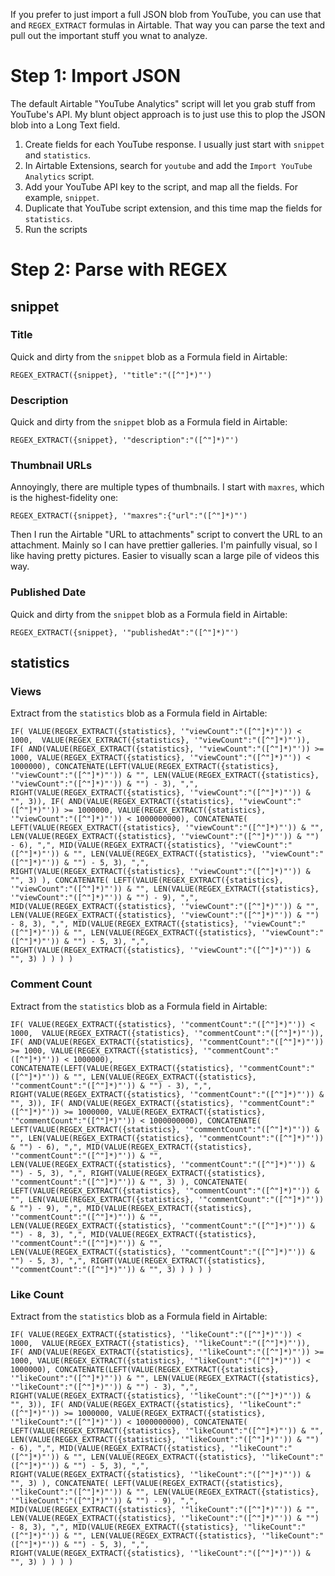 If you prefer to just import a full JSON blob from YouTube, you can use that and `REGEX_EXTRACT` formulas in Airtable. That way you can parse the text and pull out the important stuff you wnat to analyze.

# Step 1: Import JSON

The default Airtable "YouTube Analytics" script will let you grab stuff from YouTube's API. My blunt object approach is to just use this to plop the JSON blob into a Long Text field. 

1. Create fields for each YouTube response. I usually just start with `snippet` and `statistics`.
2. In Airtable Extensions, search for `youtube` and add the `Import YouTube Analytics` script.
3. Add your YouTube API key to the script, and map all the fields. For example, `snippet`.
4. Duplicate that YouTube script extension, and this time map the fields for `statistics`.
5. Run the scripts

# Step 2: Parse with REGEX

## snippet

### Title
Quick and dirty from the `snippet` blob as a Formula field in Airtable:

`REGEX_EXTRACT({snippet}, '"title":"([^"]*)"')`

### Description

Quick and dirty from the `snippet` blob as a Formula field in Airtable:

`REGEX_EXTRACT({snippet}, '"description":"([^"]*)"')`

### Thumbnail URLs

Annoyingly, there are multiple types of thumbnails. I start with `maxres`, which is the highest-fidelity one:

`REGEX_EXTRACT({snippet}, '"maxres":{"url":"([^"]*)"')`

Then I run the Airtable "URL to attachments" script to convert the URL to an attachment. Mainly so I can have prettier galleries. I'm painfully visual, so I like having pretty pictures. Easier to visually scan a large pile of videos this way.

### Published Date

Quick and dirty from the `snippet` blob as a Formula field in Airtable:

`REGEX_EXTRACT({snippet}, '"publishedAt":"([^"]*)"')`

## statistics

### Views

Extract from the `statistics` blob as a Formula field in Airtable:

`IF(
    VALUE(REGEX_EXTRACT({statistics}, '"viewCount":"([^"]*)"')) < 1000, 
    VALUE(REGEX_EXTRACT({statistics}, '"viewCount":"([^"]*)"')),
    IF(
        AND(VALUE(REGEX_EXTRACT({statistics}, '"viewCount":"([^"]*)"')) >= 1000, VALUE(REGEX_EXTRACT({statistics}, '"viewCount":"([^"]*)"')) < 1000000),
        CONCATENATE(LEFT(VALUE(REGEX_EXTRACT({statistics}, '"viewCount":"([^"]*)"')) & "", LEN(VALUE(REGEX_EXTRACT({statistics}, '"viewCount":"([^"]*)"')) & "") - 3), ",", RIGHT(VALUE(REGEX_EXTRACT({statistics}, '"viewCount":"([^"]*)"')) & "", 3)),
        IF(
            AND(VALUE(REGEX_EXTRACT({statistics}, '"viewCount":"([^"]*)"')) >= 1000000, VALUE(REGEX_EXTRACT({statistics}, '"viewCount":"([^"]*)"')) < 1000000000),
            CONCATENATE(
                LEFT(VALUE(REGEX_EXTRACT({statistics}, '"viewCount":"([^"]*)"')) & "", LEN(VALUE(REGEX_EXTRACT({statistics}, '"viewCount":"([^"]*)"')) & "") - 6), ",",
                MID(VALUE(REGEX_EXTRACT({statistics}, '"viewCount":"([^"]*)"')) & "", LEN(VALUE(REGEX_EXTRACT({statistics}, '"viewCount":"([^"]*)"')) & "") - 5, 3), ",",
                RIGHT(VALUE(REGEX_EXTRACT({statistics}, '"viewCount":"([^"]*)"')) & "", 3)
            ),
            CONCATENATE(
                LEFT(VALUE(REGEX_EXTRACT({statistics}, '"viewCount":"([^"]*)"')) & "", LEN(VALUE(REGEX_EXTRACT({statistics}, '"viewCount":"([^"]*)"')) & "") - 9), ",",
                MID(VALUE(REGEX_EXTRACT({statistics}, '"viewCount":"([^"]*)"')) & "", LEN(VALUE(REGEX_EXTRACT({statistics}, '"viewCount":"([^"]*)"')) & "") - 8, 3), ",",
                MID(VALUE(REGEX_EXTRACT({statistics}, '"viewCount":"([^"]*)"')) & "", LEN(VALUE(REGEX_EXTRACT({statistics}, '"viewCount":"([^"]*)"')) & "") - 5, 3), ",",
                RIGHT(VALUE(REGEX_EXTRACT({statistics}, '"viewCount":"([^"]*)"')) & "", 3)
            )
        )
    )
)
`

### Comment Count

Extract from the `statistics` blob as a Formula field in Airtable:

`IF(
    VALUE(REGEX_EXTRACT({statistics}, '"commentCount":"([^"]*)"')) < 1000, 
    VALUE(REGEX_EXTRACT({statistics}, '"commentCount":"([^"]*)"')),
    IF(
        AND(VALUE(REGEX_EXTRACT({statistics}, '"commentCount":"([^"]*)"')) >= 1000, VALUE(REGEX_EXTRACT({statistics}, '"commentCount":"([^"]*)"')) < 1000000),
        CONCATENATE(LEFT(VALUE(REGEX_EXTRACT({statistics}, '"commentCount":"([^"]*)"')) & "", LEN(VALUE(REGEX_EXTRACT({statistics}, '"commentCount":"([^"]*)"')) & "") - 3), ",", RIGHT(VALUE(REGEX_EXTRACT({statistics}, '"commentCount":"([^"]*)"')) & "", 3)),
        IF(
            AND(VALUE(REGEX_EXTRACT({statistics}, '"commentCount":"([^"]*)"')) >= 1000000, VALUE(REGEX_EXTRACT({statistics}, '"commentCount":"([^"]*)"')) < 1000000000),
            CONCATENATE(
                LEFT(VALUE(REGEX_EXTRACT({statistics}, '"commentCount":"([^"]*)"')) & "", LEN(VALUE(REGEX_EXTRACT({statistics}, '"commentCount":"([^"]*)"')) & "") - 6), ",",
                MID(VALUE(REGEX_EXTRACT({statistics}, '"commentCount":"([^"]*)"')) & "", LEN(VALUE(REGEX_EXTRACT({statistics}, '"commentCount":"([^"]*)"')) & "") - 5, 3), ",",
                RIGHT(VALUE(REGEX_EXTRACT({statistics}, '"commentCount":"([^"]*)"')) & "", 3)
            ),
            CONCATENATE(
                LEFT(VALUE(REGEX_EXTRACT({statistics}, '"commentCount":"([^"]*)"')) & "", LEN(VALUE(REGEX_EXTRACT({statistics}, '"commentCount":"([^"]*)"')) & "") - 9), ",",
                MID(VALUE(REGEX_EXTRACT({statistics}, '"commentCount":"([^"]*)"')) & "", LEN(VALUE(REGEX_EXTRACT({statistics}, '"commentCount":"([^"]*)"')) & "") - 8, 3), ",",
                MID(VALUE(REGEX_EXTRACT({statistics}, '"commentCount":"([^"]*)"')) & "", LEN(VALUE(REGEX_EXTRACT({statistics}, '"commentCount":"([^"]*)"')) & "") - 5, 3), ",",
                RIGHT(VALUE(REGEX_EXTRACT({statistics}, '"commentCount":"([^"]*)"')) & "", 3)
            )
        )
    )
)
`

### Like Count

Extract from the `statistics` blob as a Formula field in Airtable:

`IF(
    VALUE(REGEX_EXTRACT({statistics}, '"likeCount":"([^"]*)"')) < 1000, 
    VALUE(REGEX_EXTRACT({statistics}, '"likeCount":"([^"]*)"')),
    IF(
        AND(VALUE(REGEX_EXTRACT({statistics}, '"likeCount":"([^"]*)"')) >= 1000, VALUE(REGEX_EXTRACT({statistics}, '"likeCount":"([^"]*)"')) < 1000000),
        CONCATENATE(LEFT(VALUE(REGEX_EXTRACT({statistics}, '"likeCount":"([^"]*)"')) & "", LEN(VALUE(REGEX_EXTRACT({statistics}, '"likeCount":"([^"]*)"')) & "") - 3), ",", RIGHT(VALUE(REGEX_EXTRACT({statistics}, '"likeCount":"([^"]*)"')) & "", 3)),
        IF(
            AND(VALUE(REGEX_EXTRACT({statistics}, '"likeCount":"([^"]*)"')) >= 1000000, VALUE(REGEX_EXTRACT({statistics}, '"likeCount":"([^"]*)"')) < 1000000000),
            CONCATENATE(
                LEFT(VALUE(REGEX_EXTRACT({statistics}, '"likeCount":"([^"]*)"')) & "", LEN(VALUE(REGEX_EXTRACT({statistics}, '"likeCount":"([^"]*)"')) & "") - 6), ",",
                MID(VALUE(REGEX_EXTRACT({statistics}, '"likeCount":"([^"]*)"')) & "", LEN(VALUE(REGEX_EXTRACT({statistics}, '"likeCount":"([^"]*)"')) & "") - 5, 3), ",",
                RIGHT(VALUE(REGEX_EXTRACT({statistics}, '"likeCount":"([^"]*)"')) & "", 3)
            ),
            CONCATENATE(
                LEFT(VALUE(REGEX_EXTRACT({statistics}, '"likeCount":"([^"]*)"')) & "", LEN(VALUE(REGEX_EXTRACT({statistics}, '"likeCount":"([^"]*)"')) & "") - 9), ",",
                MID(VALUE(REGEX_EXTRACT({statistics}, '"likeCount":"([^"]*)"')) & "", LEN(VALUE(REGEX_EXTRACT({statistics}, '"likeCount":"([^"]*)"')) & "") - 8, 3), ",",
                MID(VALUE(REGEX_EXTRACT({statistics}, '"likeCount":"([^"]*)"')) & "", LEN(VALUE(REGEX_EXTRACT({statistics}, '"likeCount":"([^"]*)"')) & "") - 5, 3), ",",
                RIGHT(VALUE(REGEX_EXTRACT({statistics}, '"likeCount":"([^"]*)"')) & "", 3)
            )
        )
    )
)
`
